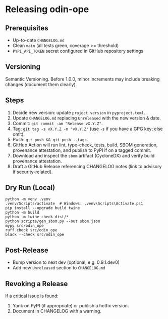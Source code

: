# Releasing odin-ope

## Prerequisites
- Up-to-date `CHANGELOG.md`
- Clean `main` (all tests green, coverage >= threshold)
- `PYPI_API_TOKEN` secret configured in GitHub repository settings

## Versioning
Semantic Versioning. Before 1.0.0, minor increments may include breaking changes (document them clearly).

## Steps
1. Decide new version: update `project.version` in `pyproject.toml`.
2. Update `CHANGELOG.md` replacing `Unreleased` with the new version & date.
3. Commit: `git commit -am "Release vX.Y.Z"`.
4. Tag: `git tag -s vX.Y.Z -m "vX.Y.Z"` (use `-s` if you have a GPG key; else omit).
5. Push: `git push && git push --tags`.
6. GitHub Action will run lint, type-check, tests, build, SBOM generation, provenance attestation, and publish to PyPI if on a tagged commit.
7. Download and inspect the `sbom` artifact (CycloneDX) and verify build provenance attestation.
8. Draft a GitHub Release referencing CHANGELOG notes (link to advisory if security-related).

## Dry Run (Local)
```
python -m venv .venv
.venv/Scripts/activate  # Windows: .venv\Scripts\Activate.ps1
pip install --upgrade build twine
python -m build
python -m twine check dist/*
python scripts/gen_sbom.py --out sbom.json
mypy src/odin_ope
ruff check src/odin_ope
black --check src/odin_ope
```

## Post-Release
- Bump version to next dev (optional, e.g. 0.9.1.dev0)
- Add new `Unreleased` section to `CHANGELOG.md`

## Revoking a Release
If a critical issue is found:
1. Yank on PyPI (if appropriate) or publish a hotfix version.
2. Document in CHANGELOG with a warning.
